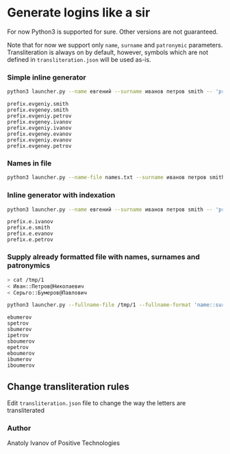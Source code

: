 # Generate logins like a sir

For now Python3 is supported for sure. Other versions are not guaranteed.

Note that for now we support only `name`, `surname` and `patronymic` parameters. Transliteration is always on by default, however, symbols which are not defined in `transliteration.json` will be used as-is.

### Simple inline generator

```bash
python3 launcher.py --name евгений --surname иванов петров smith -- 'prefix.{name}.{surname}'
```
```
prefix.evgeniy.smith
prefix.evgeney.smith
prefix.evgeniy.petrov
prefix.evgeney.ivanov
prefix.evgeniy.ivanov
prefix.evgeney.evanov
prefix.evgeniy.evanov
prefix.evgeney.petrov
```

### Names in file

```bash
python3 launcher.py --name-file names.txt --surname иванов петров smith -- 'prefix.{name}.{surname}' 
```

### Inline generator with indexation

```bash
python3 launcher.py --name евгений --surname иванов петров smith -- 'prefix.{name[0]}.{surname}'
```
```
prefix.e.ivanov
prefix.e.smith
prefix.e.evanov
prefix.e.petrov
```

### Supply already formatted file with names, surnames and patronymics

```bash
> cat /tmp/1
< Иван::Петров@Николаевич
< Серьго::Бумеров@Павлович
```
```bash
python3 launcher.py --fullname-file /tmp/1 --fullname-format 'name::surname@patronymic' -- '{name[0]}{surname}'
```
```
ebumerov
spetrov
sbumerov
ipetrov
sboumerov
epetrov
eboumerov
ibumerov
iboumerov
```

## Change transliteration rules

Edit `transliteration.json` file to change the way the letters are transliterated


### Author
Anatoly Ivanov of Positive Technologies
